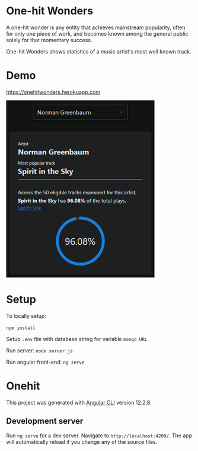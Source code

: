# One-hit Wonders

A one-hit wonder is any entity that achieves mainstream popularity, often for only one piece of work, and becomes known among the general public solely for that momentary success.

One-hit Wonders shows statistics of a music artist's most well known track.

# Demo

https://onehitwonders.herokuapp.com

![One Hit Wonders Demo][demo]

# Setup

To locally setup:

`npm install`

Setup `.env` file with database string for variable `mongo_URL`

Run server: `node server.js`

Run angular front-end: `ng serve`

# Onehit

This project was generated with [Angular CLI](https://github.com/angular/angular-cli) version 12.2.8.

## Development server

Run `ng serve` for a dev server. Navigate to `http://localhost:4200/`. The app will automatically reload if you change any of the source files.

[demo]: src/assets/demo.png